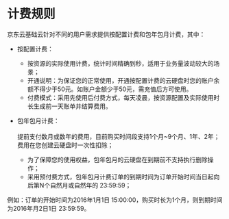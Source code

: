 # 计费规则

京东云基础云针对不同的用户需求提供按配置计费和包年包月计费，其中：



- 按配置计费：
	- 按资源的实际使用计费，统计时间精确到秒，适用于业务量波动较大的场景；
	- 开通说明：为保证您的正常使用，开通按配置计费的云硬盘时您的账户余额不得少于50元。如账户金额少于50元，需充值后方可使用。
	- 付费模式：采用先使用后付费方式，每天凌晨，按资源配置及实际使用时长生成前一天账单并结算费用。



- 包年包月计费：<br><br>
提前支付数月或数年的费用，目前购买时间段支持1个月~9个月、1年、2年；费用在您创建云硬盘时一次性扣除；
	- 为了保障您的使用权益，包年包月的云硬盘在到期前不支持执行删除操作；
	- 采用预付费方式，包年包月计费订单的到期时间为订单开始时间当日起向后第N个自然月或自然年的 23:59:59；

例如：订单的开始时间为2016年1月1日 15:00:00，购买时长为1个月，则到期时间为2016年月2日1日 23:59:59。

